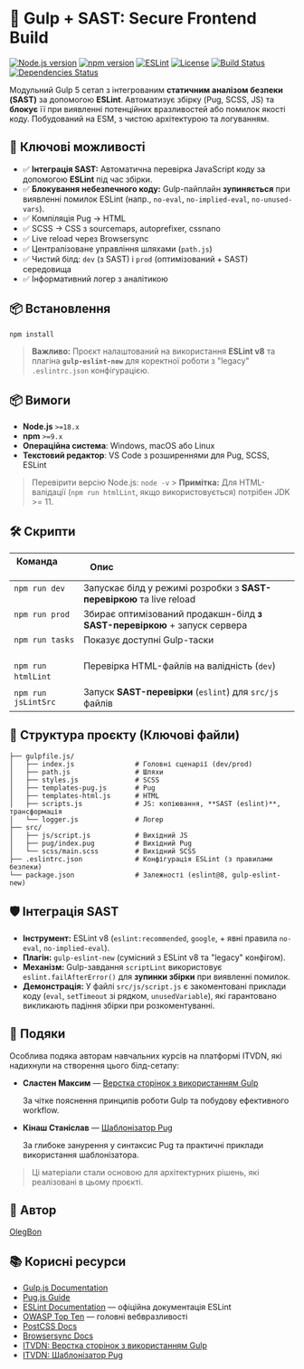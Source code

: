 # 🧱 Gulp + SAST: Secure Frontend Build

[![Node.js version](https://img.shields.io/badge/node-%3E=18.x-brightgreen)](https://nodejs.org/)
[![npm version](https://img.shields.io/badge/npm-%3E=9.x-blue)](https://www.npmjs.com/)
[![ESLint](https://img.shields.io/badge/eslint-%5E8.x-blueviolet)](https://eslint.org/)
[![License](https://img.shields.io/badge/license-ISC-yellow)](LICENSE)
[![Build Status](<https://img.shields.io/badge/build-passing%20(with%20SAST)-success>)](https://github.com/OlegBon/itvdn-js-pug-ua/actions)
[![Dependencies Status](https://img.shields.io/badge/dependencies-up%20to%20date-green)](package.json)

Модульний Gulp 5 сетап з інтегрованим **статичним аналізом безпеки (SAST)** за допомогою **ESLint**. Автоматизує збірку (Pug, SCSS, JS) та **блокує** її при виявленні потенційних вразливостей або помилок якості коду. Побудований на ESM, з чистою архітектурою та логуванням.

## 🚀 Ключові можливості

- ✅ **Інтеграція SAST:** Автоматична перевірка JavaScript коду за допомогою **ESLint** під час збірки.
- ✅ **Блокування небезпечного коду:** Gulp-пайплайн **зупиняється** при виявленні помилок ESLint (напр., `no-eval`, `no-implied-eval`, `no-unused-vars`).
- ✅ Компіляція Pug → HTML
- ✅ SCSS → CSS з sourcemaps, autoprefixer, cssnano
- ✅ Live reload через Browsersync
- ✅ Централізоване управління шляхами (`path.js`)
- ✅ Чистий білд: `dev` (з SAST) і `prod` (оптимізований + SAST) середовища
- ✅ Інформативний логер з аналітикою

## 📦 Встановлення

```bash
npm install
```

> **Важливо:** Проєкт налаштований на використання **ESLint v8** та плагіна **`gulp-eslint-new`** для коректної роботи з "legacy" `.eslintrc.json` конфігурацією.

## 📦 Вимоги

- **Node.js** `>=18.x`
- **npm** `>=9.x`
- **Операційна система**: Windows, macOS або Linux
- **Текстовий редактор**: VS Code з розширеннями для Pug, SCSS, ESLint

> Перевірити версію Node.js: `node -v` > **Примітка:** Для HTML-валідації (`npm run htmlLint`, якщо використовується) потрібен JDK \>= 11.

## 🛠️ Скрипти

| Команда               | Опис                                                                         |
| --------------------- | ---------------------------------------------------------------------------- |
| `npm run dev`         | Запускає білд у режимі розробки з **SAST-перевіркою** та live reload         |
| `npm run prod`        | Збирає оптимізований продакшн-білд **з SAST-перевіркою** + запуск сервера    |
| `npm run tasks`       | Показує доступні Gulp-таски                                                  |
| `npm run htmlLint`    | Перевірка HTML-файлів на валідність (`dev`)                                  |
| `npm run jsLintSrc`   | Запуск **SAST-перевірки** (`eslint`) для `src/js` файлів                     |

## 📁 Структура проєкту (Ключові файли)

```
├── gulpfile.js/
│   ├── index.js               # Головні сценарії (dev/prod)
│   ├── path.js                # Шляхи
│   ├── styles.js              # SCSS
│   ├── templates-pug.js       # Pug
│   ├── templates-html.js      # HTML
│   ├── scripts.js             # JS: копіювання, **SAST (eslint)**, трансформація
│   └── logger.js              # Логер
├── src/
│   ├── js/script.js           # Вихідний JS
│   ├── pug/index.pug          # Вихідний Pug
│   └── scss/main.scss         # Вихідний SCSS
├── .eslintrc.json             # Конфігурація ESLint (з правилами безпеки)
└── package.json               # Залежності (eslint@8, gulp-eslint-new)
```

## 🛡️ Інтеграція SAST

- **Інструмент:** ESLint v8 (`eslint:recommended`, `google`, + явні правила `no-eval`, `no-implied-eval`).
- **Плагін:** `gulp-eslint-new` (сумісний з ESLint v8 та "legacy" конфігом).
- **Механізм:** Gulp-завдання `scriptLint` використовує `eslint.failAfterError()` для **зупинки збірки** при виявленні помилок.
- **Демонстрація:** У файлі `src/js/script.js` є закоментовані приклади коду (`eval`, `setTimeout` зі рядком, `unusedVariable`), які гарантовано викликають падіння збірки при розкоментуванні.

## 🙏 Подяки

Особлива подяка авторам навчальних курсів на платформі ITVDN, які надихнули на створення цього білд-сетапу:

- **Сластен Максим** — [Верстка сторінок з використанням Gulp](https://itvdn.com/ua/video/gulp)

  За чітке пояснення принципів роботи Gulp та побудову ефективного workflow.

- **Кінаш Станіслав** — [Шаблонізатор Pug](https://itvdn.com/ua/video/pug-ua)

  За глибоке занурення у синтаксис Pug та практичні приклади використання шаблонізатора.

> Ці матеріали стали основою для архітектурних рішень, які реалізовані в цьому проєкті.

## 🧠 Автор

[OlegBon](https://github.com/OlegBon)

## 📚 Корисні ресурси

- [Gulp.js Documentation](https://gulpjs.com/docs/en/getting-started/quick-start)
- [Pug.js Guide](https://pugjs.org/api/getting-started.html)
- [ESLint Documentation](https://www.google.com/search?q=https://eslint.org/docs/latest/) — офіційна документація ESLint
- [OWASP Top Ten](https://owasp.org/www-project-top-ten/) — головні вебвразливості
- [PostCSS Docs](https://postcss.org/)
- [Browsersync Docs](https://browsersync.io/docs)
- [ITVDN: Верстка сторінок з використанням Gulp](https://itvdn.com/ua/video/gulp)
- [ITVDN: Шаблонізатор Pug](https://itvdn.com/ua/video/pug-ua)

